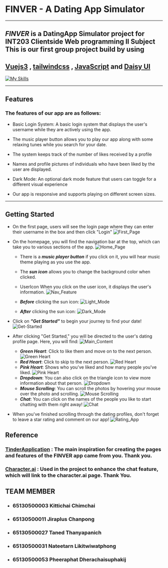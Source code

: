 # FINVER - A Dating App Simulator
******
   ## *FINVER* is a DatingApp Simulator project for INT203 Clientside Web programming II Subject This is our first group project build by using
   ## [Vuejs3](https://vuejs.org/) , [tailwindcss](https://tailwindcss.com/) , [JavaScript](https://developer.mozilla.org/en-US/docs/Learn/Getting_started_with_the_web/JavaScript_basics) and [Daisy UI](https://daisyui.com/)
   [![My Skills](https://skillicons.dev/icons?i=vue,tailwind,js&perline=4)](https://skillicons.dev)
   

   ***************
## Features
### The features of our app are as follows:

- Basic Login System: A basic login system that displays the user's username while they are actively using the app.

- The music player button allows you to play our app along with some relaxing tunes while you search for your date.

- The system keeps track of the number of likes received by a profile

- Names and profile pictures of individuals who have been liked by the user are displayed.

- Dark Mode: An optional dark mode feature that users can toggle for a different visual experience

- Our app is responsive and supports playing on different screen sizes.

*******

## Getting Started
 - On the first page, users will see the login page where they can enter their username in the box and then click "Login"
![First_Page](./src/assets/imgReadme/firstpage.png)

- On the homepage, you will find the navigation bar at the top, which can take you to various sections of the app.
![Home_Page](/src/assets/imgReadme/homepage.png)

   * There is a *__music player button__* if you click on it, you will hear music theme  playing as you use the app.
 
   * The *__sun icon__* allows you to change the background color when clicked.
   * UserIcon When you click on the user icon, it displays the user's information.
  ![Nav_Feature](src\assets\imgReadme\navbar.png)
   * *__Before__* clicking the sun icon:
  ![Light_Mode](src\assets\imgReadme\lightmode.png)
   * *__After__* clicking the sun icon:
  ![Dark_Mode](src\assets\imgReadme\darkmode.png)

- Click on *__"Get Started"__* to begin your journey to find your date!
![Get-Started](src\assets\imgReadme\started.png)


- After clicking "Get Started," you will be directed to the user's dating profile page. Here, you will find:
 ![Main_Content](src\assets\imgReadme\Maincontent.png)
    * *__Green Heart__*: Click to like them and move on to the next person.
    ![Green Heart](src\assets\imgReadme\g-heart.png)
    * *__Red Heart__*: Click to skip to the next person.
    ![Red Heart](src\assets\imgReadme\r-heart.png)
    * *__Pink Heart__*: Shows who you've liked and how many people you've liked.
    ![Pink Heart](src\assets\imgReadme\p-heart.png)
    * *__Dropdown__*: You can also click on the triangle icon to view more information about that person.
    ![Dropdown](src\assets\imgReadme\dropdown.png)
    * *__Mouse Scrolling__*: You can scroll the photos by hovering your mouse over the photo and scrolling.
    ![Mouse Scrolling](src\assets\imgReadme\scrolling.png)
    * *__Chat__*: You can click on the names of the people you like to start chatting with them right away!
    ![Chat](src\assets\imgReadme\Chat.png)
- When you've finished scrolling through the dating profiles, don't forget to leave a star rating and comment on our app!
![Rating_App](src\assets\imgReadme\Rating.png)

## Reference
### [TinderApplication](https://tinder.com/th) : The main inspiration for creating the pages and features of the FINVER app came from you. Thank you.
### [Character.ai](https://beta.character.ai/) : Used in the project to enhance the chat feature, which will link to the character.ai page. Thank You.



## TEAM MEMBER
- ###  65130500003 Kittichai Chimchai
- ###  65130500011 Jiraplus Chanpong
- ###  65130500027 Taned Thanyapanich
- ###  65130500031 Nateetarn Likitwiwatphong
- ###  65130500053 Pheeraphat Dherachaisuphakij
